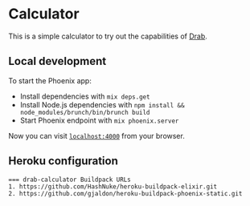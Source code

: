 # Calculator

This is a simple calculator to try out the capabilities of [Drab](https://tg.pl/drab).


## Local development

To start the Phoenix app:

  * Install dependencies with `mix deps.get`
  * Install Node.js dependencies with `npm install && node_modules/brunch/bin/brunch build`
  * Start Phoenix endpoint with `mix phoenix.server`

Now you can visit [`localhost:4000`](http://localhost:4000) from your browser.


## Heroku configuration

```
=== drab-calculator Buildpack URLs
1. https://github.com/HashNuke/heroku-buildpack-elixir.git
2. https://github.com/gjaldon/heroku-buildpack-phoenix-static.git
```
